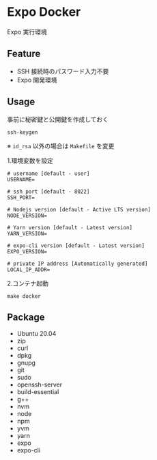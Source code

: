 # Expo Docker

Expo 実行環境

## Feature

- SSH 接続時のパスワード入力不要
- Expo 開発環境

## Usage

事前に秘密鍵と公開鍵を作成しておく
```
ssh-keygen
```
※ `id_rsa` 以外の場合は `Makefile` を変更

1.環境変数を設定

```
# username [default - user]
USERNAME=

# ssh port [default - 8022]
SSH_PORT=

# Nodejs version [default - Active LTS version]
NODE_VERSION=

# Yarn version [default - Latest version]
YARN_VERSION=

# expo-cli version [default - Latest version]
EXPO_VERSION=

# private IP address [Automatically generated]
LOCAL_IP_ADDR=
```

2.コンテナ起動 

```
make docker
```

## Package
- Ubuntu 20.04
- zip
- curl
- dpkg
- gnupg
- git
- sudo
- openssh-server
- build-essential
- g++
- nvm
- node
- npm
- yvm
- yarn
- expo
- expo-cli